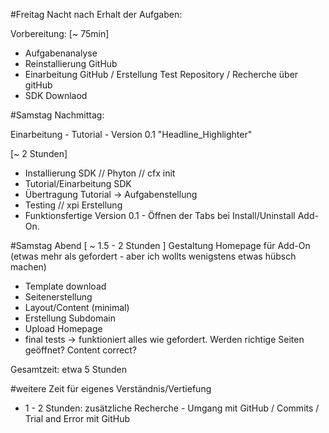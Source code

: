 #Freitag Nacht nach Erhalt der Aufgaben:


Vorbereitung: [~ 75min]

- Aufgabenanalyse
- Reinstallierung GitHub
- Einarbeitung GitHub / Erstellung Test Repository / Recherche über gitHub
- SDK Downlaod 




#Samstag Nachmittag: 

Einarbeitung - Tutorial - Version 0.1 "Headline_Highlighter"

[~ 2 Stunden]

- Installierung SDK // Phyton // cfx init
- Tutorial/Einarbeitung SDK 
- Übertragung Tutorial -> Aufgabenstellung
- Testing // xpi Erstellung
- Funktionsfertige Version 0.1 - Öffnen der Tabs bei Install/Uninstall Add-On.



#Samstag Abend [ ~ 1.5 - 2 Stunden ]
Gestaltung Homepage für Add-On (etwas mehr als gefordert - aber ich wollts wenigstens etwas hübsch machen)

- Template download
- Seitenerstellung
- Layout/Content (minimal)
- Erstellung Subdomain 
- Upload Homepage
- final tests -> funktioniert alles wie gefordert. Werden richtige Seiten geöffnet? Content correct?


Gesamtzeit: etwa 5 Stunden 

#weitere Zeit für eigenes Verständnis/Vertiefung
+ 1 - 2 Stunden: zusätzliche Recherche - Umgang mit GitHub / Commits / Trial and Error mit GitHub 
